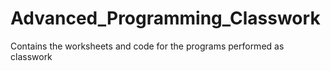 # Advanced_Programming_Classwork
Contains the worksheets and code for the programs performed as classwork
